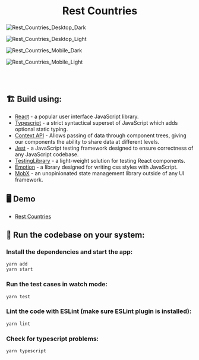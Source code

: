 <h1 align=center>Rest Countries</h1>

![Rest_Countries_Desktop_Dark](https://user-images.githubusercontent.com/19470034/200184059-0ac505e2-56fd-418e-a8de-dfe572f025fd.png)

![Rest_Countries_Desktop_Light](https://user-images.githubusercontent.com/19470034/200185068-9bfbe533-c22a-4820-a8df-fc1bb41367b0.png)

![Rest_Countries_Mobile_Dark](https://user-images.githubusercontent.com/19470034/200184212-1654c428-5c2c-46c9-9595-7320e9e19ca4.png)

![Rest_Countries_Mobile_Light](https://user-images.githubusercontent.com/19470034/200184289-20985f07-cc29-47a4-96be-73f0164d1077.png)

</br>
</br>

## 🏗  Build using:

- [React](https://reactjs.org/) - a popular user interface JavaScript library.
- [Typescript](https://reactjs.org/docs/hooks-intro.html) - a strict syntactical superset of JavaScript which adds optional static typing.
- [Context API](https://reactjs.org/docs/context.html) - Allows passing of data through component trees, giving our components the ability to share data at different levels.
- [Jest](https://reactjs.org/docs/context.html) - a JavaScript testing framework designed to ensure correctness of any JavaScript codebase.
- [TestingLibrary](https://reactjs.org/docs/context.html) - a light-weight solution for testing React components.
- [Emotion](https://reactjs.org/docs/context.html) - a library designed for writing css styles with JavaScript.
- [MobX](https://reactjs.org/docs/context.html) - an unopinionated state management library outside of any UI framework.


## 🖥 Demo

- [Rest Countries](https://rest-countries-mahdimajdian.vercel.app/)


## 📜 Run the codebase on your system:

### Install the dependencies and start the app:
```
yarn add 
yarn start
```

### Run the test cases in watch mode:

```
yarn test
```

### Lint the code with ESLint (make sure ESLint plugin is installed):

```
yarn lint
```
### Check for typescript problems:

```
yarn typescript
```